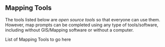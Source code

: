 ## Mapping Tools

The tools listed below are *open source tools* so that everyone can use them. However, map prompts can be completed using any type of tools/software, including without GIS/Mapping software or without a computer.

List of Mapping Tools to go here
